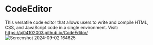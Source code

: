 # CodeEditor
This versatile code editor that allows users to write and compile HTML, CSS, and JavaScript code in a single environment.
Visit: https://aj04102003.github.io/CodeEditor/
![Screenshot 2024-09-02 164625](https://github.com/user-attachments/assets/164b9855-a439-4a00-90b5-6b9962357788)
